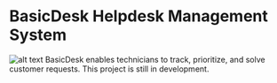 # BasicDesk Helpdesk Management System
![alt text](https://i.imgur.com/PJQPVVl.png)
BasicDesk enables technicians to track, prioritize, and solve customer requests. This project is still in development.
